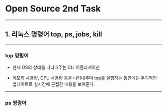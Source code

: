 # Open Source 2nd Task 

---

## 1. 리눅스 명령어 top, ps, jobs, kill

---

### top 명령어

* 현재 OS의 상태를 나타내주는 CLI 어플리케이션

* 메모리 사용량, CPU 사용량 등을 나타내주며 top를 실행하는 동안에는 주기적인 업데이트로 실시간에 근접한 내용을 보여준다.

---

### ps 명령어
